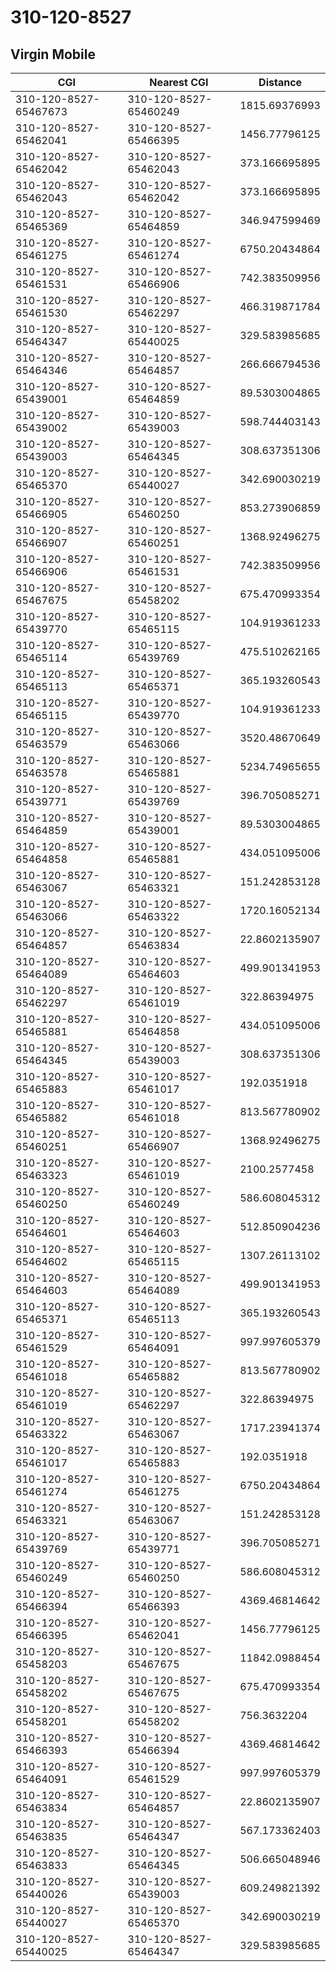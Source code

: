 # 310-120-8527
## Virgin Mobile


| CGI | Nearest CGI | Distance |
|-----|-------------|----------|
| 310-120-8527-65467673 | 310-120-8527-65460249 | 1815.69376993 |
| 310-120-8527-65462041 | 310-120-8527-65466395 | 1456.77796125 |
| 310-120-8527-65462042 | 310-120-8527-65462043 | 373.166695895 |
| 310-120-8527-65462043 | 310-120-8527-65462042 | 373.166695895 |
| 310-120-8527-65465369 | 310-120-8527-65464859 | 346.947599469 |
| 310-120-8527-65461275 | 310-120-8527-65461274 | 6750.20434864 |
| 310-120-8527-65461531 | 310-120-8527-65466906 | 742.383509956 |
| 310-120-8527-65461530 | 310-120-8527-65462297 | 466.319871784 |
| 310-120-8527-65464347 | 310-120-8527-65440025 | 329.583985685 |
| 310-120-8527-65464346 | 310-120-8527-65464857 | 266.666794536 |
| 310-120-8527-65439001 | 310-120-8527-65464859 | 89.5303004865 |
| 310-120-8527-65439002 | 310-120-8527-65439003 | 598.744403143 |
| 310-120-8527-65439003 | 310-120-8527-65464345 | 308.637351306 |
| 310-120-8527-65465370 | 310-120-8527-65440027 | 342.690030219 |
| 310-120-8527-65466905 | 310-120-8527-65460250 | 853.273906859 |
| 310-120-8527-65466907 | 310-120-8527-65460251 | 1368.92496275 |
| 310-120-8527-65466906 | 310-120-8527-65461531 | 742.383509956 |
| 310-120-8527-65467675 | 310-120-8527-65458202 | 675.470993354 |
| 310-120-8527-65439770 | 310-120-8527-65465115 | 104.919361233 |
| 310-120-8527-65465114 | 310-120-8527-65439769 | 475.510262165 |
| 310-120-8527-65465113 | 310-120-8527-65465371 | 365.193260543 |
| 310-120-8527-65465115 | 310-120-8527-65439770 | 104.919361233 |
| 310-120-8527-65463579 | 310-120-8527-65463066 | 3520.48670649 |
| 310-120-8527-65463578 | 310-120-8527-65465881 | 5234.74965655 |
| 310-120-8527-65439771 | 310-120-8527-65439769 | 396.705085271 |
| 310-120-8527-65464859 | 310-120-8527-65439001 | 89.5303004865 |
| 310-120-8527-65464858 | 310-120-8527-65465881 | 434.051095006 |
| 310-120-8527-65463067 | 310-120-8527-65463321 | 151.242853128 |
| 310-120-8527-65463066 | 310-120-8527-65463322 | 1720.16052134 |
| 310-120-8527-65464857 | 310-120-8527-65463834 | 22.8602135907 |
| 310-120-8527-65464089 | 310-120-8527-65464603 | 499.901341953 |
| 310-120-8527-65462297 | 310-120-8527-65461019 | 322.86394975 |
| 310-120-8527-65465881 | 310-120-8527-65464858 | 434.051095006 |
| 310-120-8527-65464345 | 310-120-8527-65439003 | 308.637351306 |
| 310-120-8527-65465883 | 310-120-8527-65461017 | 192.0351918 |
| 310-120-8527-65465882 | 310-120-8527-65461018 | 813.567780902 |
| 310-120-8527-65460251 | 310-120-8527-65466907 | 1368.92496275 |
| 310-120-8527-65463323 | 310-120-8527-65461019 | 2100.2577458 |
| 310-120-8527-65460250 | 310-120-8527-65460249 | 586.608045312 |
| 310-120-8527-65464601 | 310-120-8527-65464603 | 512.850904236 |
| 310-120-8527-65464602 | 310-120-8527-65465115 | 1307.26113102 |
| 310-120-8527-65464603 | 310-120-8527-65464089 | 499.901341953 |
| 310-120-8527-65465371 | 310-120-8527-65465113 | 365.193260543 |
| 310-120-8527-65461529 | 310-120-8527-65464091 | 997.997605379 |
| 310-120-8527-65461018 | 310-120-8527-65465882 | 813.567780902 |
| 310-120-8527-65461019 | 310-120-8527-65462297 | 322.86394975 |
| 310-120-8527-65463322 | 310-120-8527-65463067 | 1717.23941374 |
| 310-120-8527-65461017 | 310-120-8527-65465883 | 192.0351918 |
| 310-120-8527-65461274 | 310-120-8527-65461275 | 6750.20434864 |
| 310-120-8527-65463321 | 310-120-8527-65463067 | 151.242853128 |
| 310-120-8527-65439769 | 310-120-8527-65439771 | 396.705085271 |
| 310-120-8527-65460249 | 310-120-8527-65460250 | 586.608045312 |
| 310-120-8527-65466394 | 310-120-8527-65466393 | 4369.46814642 |
| 310-120-8527-65466395 | 310-120-8527-65462041 | 1456.77796125 |
| 310-120-8527-65458203 | 310-120-8527-65467675 | 11842.0988454 |
| 310-120-8527-65458202 | 310-120-8527-65467675 | 675.470993354 |
| 310-120-8527-65458201 | 310-120-8527-65458202 | 756.3632204 |
| 310-120-8527-65466393 | 310-120-8527-65466394 | 4369.46814642 |
| 310-120-8527-65464091 | 310-120-8527-65461529 | 997.997605379 |
| 310-120-8527-65463834 | 310-120-8527-65464857 | 22.8602135907 |
| 310-120-8527-65463835 | 310-120-8527-65464347 | 567.173362403 |
| 310-120-8527-65463833 | 310-120-8527-65464345 | 506.665048946 |
| 310-120-8527-65440026 | 310-120-8527-65439003 | 609.249821392 |
| 310-120-8527-65440027 | 310-120-8527-65465370 | 342.690030219 |
| 310-120-8527-65440025 | 310-120-8527-65464347 | 329.583985685 |
